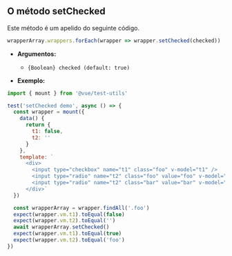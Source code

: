 ## O método setChecked

Este método é um apelido do seguinte código.

```js
wrapperArray.wrappers.forEach(wrapper => wrapper.setChecked(checked))
```

- **Argumentos:**

  - `{Boolean} checked (default: true)`

- **Exemplo:**

```js
import { mount } from '@vue/test-utils'

test('setChecked demo', async () => {
  const wrapper = mount({
    data() {
      return {
        t1: false,
        t2: ''
      }
    },
    template: `
      <div>
        <input type="checkbox" name="t1" class="foo" v-model="t1" />
        <input type="radio" name="t2" class="foo" value="foo" v-model="t2"/>
        <input type="radio" name="t2" class="bar" value="bar" v-model="t2"/>
      </div>`
  })

  const wrapperArray = wrapper.findAll('.foo')
  expect(wrapper.vm.t1).toEqual(false)
  expect(wrapper.vm.t2).toEqual('')
  await wrapperArray.setChecked()
  expect(wrapper.vm.t1).toEqual(true)
  expect(wrapper.vm.t2).toEqual('foo')
})
```
